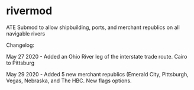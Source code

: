 # rivermod

ATE Submod to allow shipbuilding, ports, and merchant republics on all navigable rivers

Changelog:

May 27 2020 - Added an Ohio River leg of the interstate trade route. Cairo to Pittsburg

May 29 2020 - Added 5 new merchant republics (Emerald City, Pittsburgh, Vegas, Nebraska, and The HBC. New flags options.
